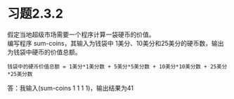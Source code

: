 # 习题2.3.2
假定当地超级市场需要一个程序计算一袋硬币的价值。  
编写程序 sum-coins，其输入为钱袋中 1美分、10美分和25美分的硬币数，输出为钱袋中硬币的价值总额。
```
钱袋中的硬币价值总额 = 1美分*1美分数 + 5美分*5美分数 + 10美分*10美分数 + 25美分*25美分数
```
答：我输入(sum-coins 1 1 1 1)，输出结果为41
